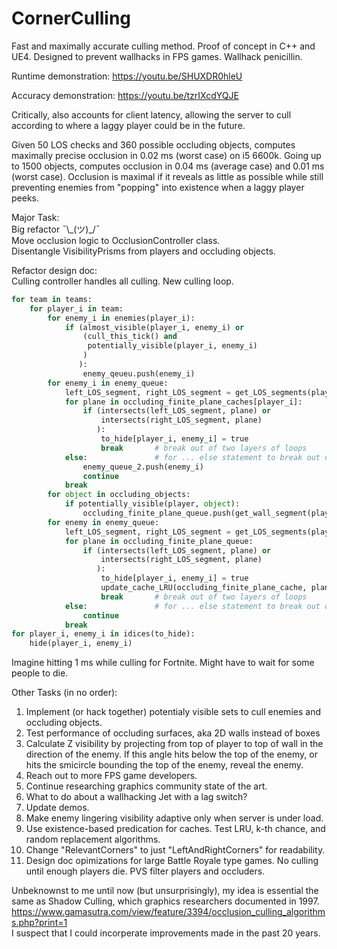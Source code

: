 # CornerCulling
Fast and maximally accurate culling method. Proof of concept in C++ and UE4.
Designed to prevent wallhacks in FPS games. Wallhack penicillin.

Runtime demonstration:
https://youtu.be/SHUXDR0hleU

Accuracy demonstration:
https://youtu.be/tzrIXcdYQJE

Critically, also accounts for client latency, allowing the server to cull according to where a laggy player could be in the future.

Given 50 LOS checks and 360 possible occluding objects,
computes maximally precise occlusion in 0.02 ms (worst case) on i5 6600k.
Going up to 1500 objects, computes occlusion in 0.04 ms (average case) and 0.01 ms (worst case).
Occlusion is maximal if it reveals as little as possible while still preventing
enemies from "popping" into existence when a laggy player peeks.

Major Task:  
Big refactor ¯\\\_(ツ)_/¯  
Move occlusion logic to OcclusionController class.  
Disentangle VisibilityPrisms from players and occluding objects.  

Refactor design doc:  
    Culling controller handles all culling. New culling loop.  
    
```python
for team in teams:  
    for player_i in team:  
        for enemy_i in enemies(player_i):  
            if (almost_visible(player_i, enemy_i) or
                (cull_this_tick() and
                 potentially_visible(player_i, enemy_i)
                )
               ):  
                enemy_qeueu.push(enemy_i) 
        for enemy_i in enemy_queue:  
            left_LOS_segment, right_LOS_segment = get_LOS_segments(player_i, enemy_i)
            for plane in occluding_finite_plane_caches[player_i]:  
                if (intersects(left_LOS_segment, plane) or
                    intersects(right_LOS_segment, plane)
                   ):
                    to_hide[player_i, enemy_i] = true
                    break       # break out of two layers of loops
            else:               # for ... else statement to break out of outer loop
                enemy_queue_2.push(enemy_i)
                continue
            break
        for object in occluding_objects:  
            if potentially_visible(player, object):  
                occluding_finite_plane_queue.push(get_wall_segment(player, object)) 
        for enemy in enemy_queue:  
            left_LOS_segment, right_LOS_segment = get_LOS_segments(player_i, enemy_i)
            for plane in occluding_finite_plane_queue:  
                if (intersects(left_LOS_segment, plane) or
                    intersects(right_LOS_segment, plane)
                   ):
                    to_hide[player_i, enemy_i] = true  
                    update_cache_LRU(occluding_finite_plane_cache, plane)
                    break       # break out of two layers of loops
            else:               # for ... else statement to break out of outer loop
                continue
            break
for player_i, enemy_i in idices(to_hide):
    hide(player_i, enemy_i)
```

                    
Imagine hitting 1 ms while culling for Fortnite. Might have to wait for some people to die.
               
Other Tasks (in no order):
1)  Implement (or hack together) potentialy visible sets to cull enemies and occluding objects.
2)  Test performance of occluding surfaces, aka 2D walls instead of boxes
3)  Calculate Z visibility by projecting from top of player to top of wall in the direction
    of the enemy. If this angle hits below the top of the enemy, or hits the smicircle bounding the top
    of the enemy, reveal the enemy.
4)  Reach out to more FPS game developers.
5)  Continue researching graphics community state of the art.
6)  What to do about a wallhacking Jet with a lag switch?
7)  Update demos.
8)  Make enemy lingering visibility adaptive only when server is under load.
9)  Use existence-based predication for caches. Test LRU, k-th chance, and random replacement algorithms.
10) Change "RelevantCorners" to just "LeftAndRightCorners" for readability.
11) Design doc opimizations for large Battle Royale type games.
    No culling until enough players die. PVS filter players and occluders.

Unbeknownst to me until now (but unsurprisingly), my idea is essential the same as
Shadow Culling, which graphics researchers documented in 1997. <br />
https://www.gamasutra.com/view/feature/3394/occlusion_culling_algorithms.php?print=1 <br />
I suspect that I could incorperate improvements made in the past 20 years.

